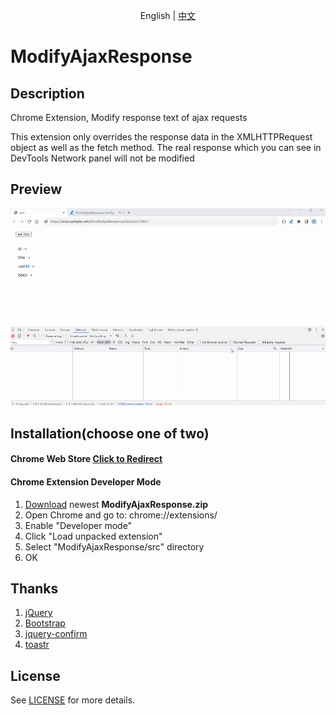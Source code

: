 <p align="center">
    <span>English</span> |  
    <a href="README.zh-cn.md">中文</a>
</p>

# ModifyAjaxResponse

## Description
Chrome Extension, Modify response text of ajax requests

This extension only overrides the response data in the XMLHTTPRequest object as well as the fetch method. The real response which you can see in DevTools Network panel will not be modified

## Preview
![Preview](/show/ModifyAjaxResponse.gif)

## Installation(choose one of two)
#### Chrome Web Store [Click to Redirect](https://chrome.google.com/webstore/detail/modifyajaxresponse/odpiadnfijfeggnnodoaaphkkjkmpnia)

#### Chrome Extension Developer Mode
1. [Download](https://github.com/oppoic/ModifyAjaxResponse/releases) newest **ModifyAjaxResponse.zip**
2. Open Chrome and go to: chrome://extensions/
3. Enable "Developer mode"
4. Click "Load unpacked extension"
5. Select "ModifyAjaxResponse/src" directory
6. OK

## Thanks
1. [jQuery](https://github.com/jquery/jquery)
2. [Bootstrap](https://github.com/twbs/bootstrap)
3. [jquery-confirm](https://github.com/craftpip/jquery-confirm)
4. [toastr](https://github.com/CodeSeven/toastr)

## License
See [LICENSE](LICENSE) for more details.